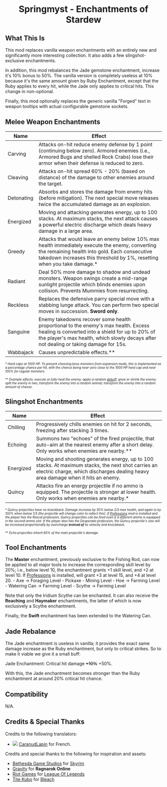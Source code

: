 ﻿<div align="center">

# Springmyst - Enchantments of Stardew

</div>

## What This Is

This mod replaces vanilla weapon enchantments with an entirely new and significantly more interesting collection. It also adds a few slingshot-exclusive enchantments.

In addition, this mod rebalances the Jade gemstone enchantment, increase it's 10% bonus to 50%. The vanilla version is completely useless at 10% because it's the same amount given by Ruby Enchantment, except that the Ruby applies to every hit, while the Jade only applies to critical hits. This change in non-optional.

Finally, this mod optionally replaces the generic vanilla "Forged" text in weapon tooltips with actual configurable gemstone sockets.


## Melee Weapon Enchantments

| Name       | Effect                                                                                                                                                                                                                          |
|------------|---------------------------------------------------------------------------------------------------------------------------------------------------------------------------------------------------------------------------------|
| Carving    | Attacks on-hit reduce enemy defense by 1 point (continuing below zero). Armored enemies (i.e., Armored Bugs and shelled Rock Crabs) lose their armor when their defense is reduced to zero.                                     |
| Cleaving   | Attacks on-hit spread 60% - 20% (based on distance) of the damage to other enemies around the target.                                                                                                                           |
| Detonating | Absorbs and stores the damage from enemy hits (before mitigation). The next special move releases twice the accumulated damage as an explosion.                                                                                 |
| Energized  | Moving and attacking generates energy, up to 100 stacks. At maximum stacks, the next attack causes a powerful electric discharge which deals heavy damage in a large area.                                                      |
| Greedy     | Attacks that would leave an enemy below 10% max health immediately execute the enemy, converting the remaining health into gold. Each consecutive takedown increases this threshold by 1%, resetting when you take damage.*     |
| Radiant    | Deal 50% more damage to shadow and undead monsters. Weapon swings create a mid-range sunlight projectile which blinds enemies upon collision. Prevents Mummies from resurrecting.                                               |
| Reckless   | Replaces the defensive parry special move with a stabbing lunge attack. You can perform two special moves in succession. **Sword only**.                                                                                        |
| Sanguine   | Enemy takedowns recover some health proportional to the enemy's max health. Excess healing is converted into a shield for up to 20% of the player's max health, which slowly decays after not dealing or taking damage for 15s. |
| Wabbajack  | Causes unpredictable effects.**                                                                                                                                                                                                 |

<font size="1">

\* *Hard caps at 1000 HP. To prevent cheesing boss monsters from expansion mods, this is implemented as a percentage chance per hit, with the chance being near-zero close to the 1000 HP hard cap and near 100% for regular monsters.*

\** *Example effects: execute or fully-heal the enemy; apply a random [debuff](../Core); grow or shrink the enemy; split the enemy in two; transform the enemy into a random animal; transform the enemy into a random amount of cheese.*
</font>


## Slingshot Enchantments

| Name      | Effect                                                                                                                                                                                 |
|-----------|----------------------------------------------------------------------------------------------------------------------------------------------------------------------------------------|
| Chilling  | Progressively chills enemies on hit for 2 seconds, freezing after stacking 3 times.                                                                                                    |
| Echoing   | Summons two "echoes" of the fired projectile, that auto-aim at the nearest enemy after a short delay. Only works when enemies are nearby.**                                            |
| Energized | Moving and shooting generates energy, up to 100 stacks. At maximum stacks, the next shot carries an electric charge, which discharges dealing heavy area damage when it hits an enemy. |
| Quincy    | Attacks fire an energy projectile if no ammo is equipped. The projectile is stronger at lower health. Only works when enemies are nearby.*                                             |

<font size="1">

\* *Quincy projectiles have no knockback. Damage increase by 50% below 2/3 max health, and again to by 100% when below 1/3 (the projectile will change color to reflect this). If [Professions](../Professions) mod is installed and the player has the Rascal profession, Quincy projectiles can be fired even if a different ammo is equipped in the second ammo slot. If the player also has the Desperado profession, the Quincy projectile's size will be increased proportionally by overcharge **instead  of** its velocity and knockback.*

\** *Echo projectiles inherit 60% of the main projectile's damage.*
</font>


## Tool Enchantments

The **Master** enchantment, previously exclusive to the Fishing Rod, can now be applied to all major tools to increase the corresponding skill level by 20%; i.e., below level 10, the enchantment grants +1 skill level, and +2 at level 10. If [Professions](../Professions) is installed, will grant +3 at level 15, and +4 at level 20.
    - Axe -> Foraging Level
    - Pickaxe - Mining Level
    - Hoe -> Farming Level
    - Watering Can -> Farming Level
    - Scythe -> Farming Level

Note that only the Iridium Scythe can be enchanted. It can also receive the **Reaching** and **Haymaker** enchantments, the latter of which is now exclusively a Scythe enchantment.

Finally, the **Swift** enchantment has been extended to the Watering Can.


## Jade Rebalance

The Jade enchantment is useless in vanilla; it provides the exact same damage increase as the Ruby enchantment, but only to critical strikes. So to make it
viable we give it a small buff:

Jade Enchantment: Critical hit damage ~~+10%~~ +50%.

With this, the Jade enchantment becomes stronger than the Ruby enchantment at around 20% critical hit chance.


## Compatibility

N/A.


## Credits & Special Thanks

Credits to the following translators:
- ![](https://r74n.com/pixelflags/png/country/france.png) [CaranudLapin](https://github.com/CaranudLapin) for French.

Credits and special thanks to the following for inspiration and assets:
- [Bethesda Game Studios](https://www.bethesdagamestudios.com/) for [Skyrim](https://elderscrolls.bethesda.net/en)
- [Gravity](https://ro.gnjoy.com/index.asp) for **Ragnarok Online**
- [Riot Games](https://www.riotgames.com/en) for [League Of Legends](https://www.leagueoflegends.com/en-us/)
- [Tite Kubo](https://en.wikipedia.org/wiki/Tite_Kubo) for [Bleach](https://www.crunchyroll.com/series/G63VGG2NY/bleach)
